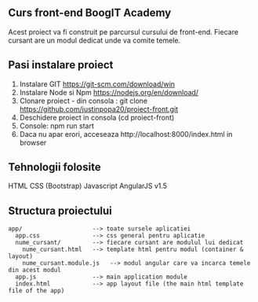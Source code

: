 ## Curs front-end BoogIT Academy

Acest proiect va fi construit pe parcursul cursului de front-end. Fiecare cursant are un modul dedicat unde va comite temele.

## Pasi instalare proiect

1. Instalare GIT https://git-scm.com/download/win
2. Instalare Node si Npm https://nodejs.org/en/download/
2. Clonare proiect - din consola : git clone https://github.com/justinpopa20/proiect-front.git
3. Deschidere proiect in consola (cd proiect-front)
4. Console: npm run start
5. Daca nu apar erori, acceseaza http://localhost:8000/index.html in browser

## Tehnologii folosite
HTML
CSS (Bootstrap)
Javascript
AngularJS v1.5

## Structura proiectului

```
app/                    --> toate sursele aplicatiei
  app.css               --> css general pentru aplicatie
  nume_cursant/         --> fiecare cursant are modulul lui dedicat
    nume_cursant.html   --> template html pentru modul (container & layout)
    nume_cursant.module.js   --> modul angular care va incarca temele din acest modul
  app.js                --> main application module
  index.html            --> app layout file (the main html template file of the app)


